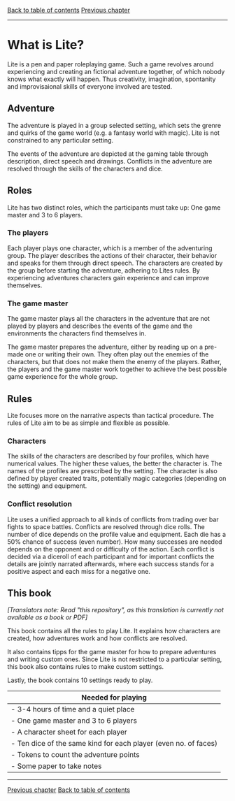 [Back to table of contents](../README.md)
[Previous chapter](./01_Imprint.md)

---

# What is Lite?

Lite is a pen and paper roleplaying game. Such a game revolves around experiencing and creating an fictional adventure together, of which nobody knows what exactly will happen. Thus creativity, imagination, spontanity and improvisaional skills of everyone involved are tested.

## Adventure

The adventure is played in a group selected setting, which sets the grenre and quirks of the game world (e.g. a fantasy world with magic). Lite is not constrained to any particular setting.

The events of the adventure are depicted at the gaming table through description, direct speech and drawings. Conflicts in the adventure are resolved through the skills of the characters and dice.

## Roles

Lite has two distinct roles, which the participants must take up: One game master and 3 to 6 players.

### The players

Each player plays one character, which is a member of the adventuring group. The player describes the actions of their character, their behavior and speaks for them through direct speech. The characters are created by the group before starting the adventure, adhering to Lites rules. By experiencing adventures characters gain experience and can improve themselves.

### The game master

The game master plays all the characters in the adventure that are not played by players and describes the events of the game and the environments the characters find themselves in.

The game master prepares the adventure, either by reading up on a pre-made one or writing their own. They often play out the enemies of the characters, but that does not make them the enemy of the players. Rather, the players and the game master work together to achieve the best possible game experience for the whole group.

## Rules

Lite focuses more on the narrative aspects than tactical procedure. The rules of Lite aim to be as simple and flexible as possible.

### Characters

The skills of the characters are described by four profiles, which have numerical values. The higher these values, the better the character is. The names of the profiles are prescribed by the setting. The character is also defined by player created traits, potentially magic categories (depending on the setting) and equipment.

### Conflict resolution

Lite uses a unified approach to all kinds of conflicts from trading over bar fights to space battles. Conflicts are resolved through dice rolls. The number of dice depends on the profile value and equipment. Each die has a 50% chance of success (even number). How many successes are needed depends on the opponent and or difficulty of the action. Each conflict is decided via a diceroll of each participant and for important conflicts the details are jointly narrated afterwards, where each success stands for a positive aspect and each miss for a negative one.

## This book

_[Translators note: Read "this repository", as this translation is currently not available as a book or PDF]_

This book contains all the rules to play Lite. It explains how characters are created, how adventures work and how conflicts are resolved.

It also contains tipps for the game master for how to prepare adventures and writing custom ones. Since Lite is not restricted to a particular setting, this book also contains rules to make custom settings.

Lastly, the book contains 10 settings ready to play.

| **Needed for playing**                                          |
| --------------------------------------------------------------- |
| - 3-4 hours of time and a quiet place                           |
| - One game master and 3 to 6 players                            |
| - A character sheet for each player                             |
| - Ten dice of the same kind for each player (even no. of faces) |
| - Tokens to count the adventure points                          |
| - Some paper to take notes                                      |

---

[Previous chapter](./01_Imprint.md)
[Back to table of contents](../README.md)
